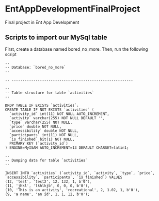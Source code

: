 # EntAppDevelopmentFinalProject
Final project in Ent App Development 

## Scripts to import our MySql table
First, create a database named bored_no_more. Then, run the following script
```
--
-- Database: `bored_no_more`
--

-- --------------------------------------------------------

--
-- Table structure for table `activities`
--

DROP TABLE IF EXISTS `activities`;
CREATE TABLE IF NOT EXISTS `activities` (
  `activity_id` int(11) NOT NULL AUTO_INCREMENT,
  `activity` varchar(255) NOT NULL DEFAULT '',
  `type` varchar(255) NOT NULL,
  `price` double NOT NULL,
  `accessibility` double NOT NULL,
  `participants` int(11) NOT NULL,
  `is_finished` bit(1) NOT NULL,
  PRIMARY KEY (`activity_id`)
) ENGINE=MyISAM AUTO_INCREMENT=13 DEFAULT CHARSET=latin1;

--
-- Dumping data for table `activities`
--

INSERT INTO `activities` (`activity_id`, `activity`, `type`, `price`, `accessibility`, `participants`, `is_finished`) VALUES
(12, 'test', 'test2', 12, 132, 1, b'0'),
(11, 'jhkl', 'lkhlkjb', 0, 0, 0, b'0'),
(10, 'This is an activity', 'recreational', 2, 1.02, 1, b'0'),
(9, 'a name', 'an id', 1, 1, 12, b'0');
```
